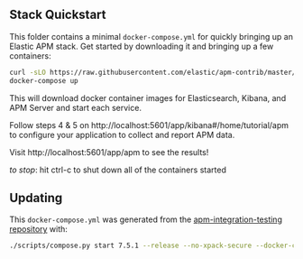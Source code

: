 ## Stack Quickstart

This folder contains a minimal `docker-compose.yml` for quickly bringing up an Elastic APM stack.
Get started by downloading it and bringing up a few containers:

```sh
curl -sLO https://raw.githubusercontent.com/elastic/apm-contrib/master/stack/docker-compose.yml
docker-compose up
```

This will download docker container images for Elasticsearch, Kibana, and APM Server and start each service.

Follow steps 4 & 5 on http://localhost:5601/app/kibana#/home/tutorial/apm to configure your application to collect and report APM data.

Visit http://localhost:5601/app/apm to see the results!

*to stop*: hit ctrl-c to shut down all of the containers started

## Updating

This `docker-compose.yml` was generated from the [apm-integration-testing repository](https://github.com/elastic/apm-integration-testing) with:

```sh
./scripts/compose.py start 7.5.1 --release --no-xpack-secure --docker-compose-path - | sed 's/7.5.1/${STACK_VERSION:-7.5.1}/'
```
